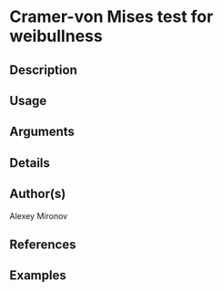 # Cramer-von Mises test for weibullness

## Description

## Usage

## Arguments

## Details

## Author(s)
Alexey Mironov

## References

## Examples
